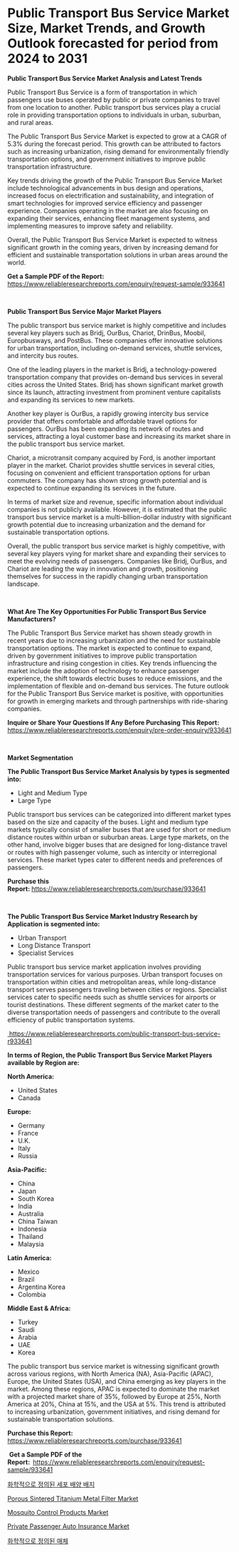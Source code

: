 <p><h1>Public Transport Bus Service Market Size, Market Trends, and Growth Outlook forecasted for period from 2024 to 2031</h1></p><p><strong>Public Transport Bus Service Market Analysis and Latest Trends</strong></p>
<p><p>Public Transport Bus Service is a form of transportation in which passengers use buses operated by public or private companies to travel from one location to another. Public transport bus services play a crucial role in providing transportation options to individuals in urban, suburban, and rural areas.</p><p>The Public Transport Bus Service Market is expected to grow at a CAGR of 5.3% during the forecast period. This growth can be attributed to factors such as increasing urbanization, rising demand for environmentally friendly transportation options, and government initiatives to improve public transportation infrastructure.</p><p>Key trends driving the growth of the Public Transport Bus Service Market include technological advancements in bus design and operations, increased focus on electrification and sustainability, and integration of smart technologies for improved service efficiency and passenger experience. Companies operating in the market are also focusing on expanding their services, enhancing fleet management systems, and implementing measures to improve safety and reliability.</p><p>Overall, the Public Transport Bus Service Market is expected to witness significant growth in the coming years, driven by increasing demand for efficient and sustainable transportation solutions in urban areas around the world.</p></p>
<p><strong>Get a Sample PDF of the Report:&nbsp;</strong> <a href="https://www.reliableresearchreports.com/enquiry/request-sample/933641">https://www.reliableresearchreports.com/enquiry/request-sample/933641</a></p>
<p>&nbsp;</p>
<p><strong>Public Transport Bus Service Major Market Players</strong></p>
<p><p>The public transport bus service market is highly competitive and includes several key players such as Bridj, OurBus, Chariot, DrinBus, Moobil, Europbusways, and PostBus. These companies offer innovative solutions for urban transportation, including on-demand services, shuttle services, and intercity bus routes.</p><p>One of the leading players in the market is Bridj, a technology-powered transportation company that provides on-demand bus services in several cities across the United States. Bridj has shown significant market growth since its launch, attracting investment from prominent venture capitalists and expanding its services to new markets.</p><p>Another key player is OurBus, a rapidly growing intercity bus service provider that offers comfortable and affordable travel options for passengers. OurBus has been expanding its network of routes and services, attracting a loyal customer base and increasing its market share in the public transport bus service market.</p><p>Chariot, a microtransit company acquired by Ford, is another important player in the market. Chariot provides shuttle services in several cities, focusing on convenient and efficient transportation options for urban commuters. The company has shown strong growth potential and is expected to continue expanding its services in the future.</p><p>In terms of market size and revenue, specific information about individual companies is not publicly available. However, it is estimated that the public transport bus service market is a multi-billion-dollar industry with significant growth potential due to increasing urbanization and the demand for sustainable transportation options.</p><p>Overall, the public transport bus service market is highly competitive, with several key players vying for market share and expanding their services to meet the evolving needs of passengers. Companies like Bridj, OurBus, and Chariot are leading the way in innovation and growth, positioning themselves for success in the rapidly changing urban transportation landscape.</p></p>
<p>&nbsp;</p>
<p><strong>What Are The Key Opportunities For Public Transport Bus Service Manufacturers?</strong></p>
<p><p>The Public Transport Bus Service market has shown steady growth in recent years due to increasing urbanization and the need for sustainable transportation options. The market is expected to continue to expand, driven by government initiatives to improve public transportation infrastructure and rising congestion in cities. Key trends influencing the market include the adoption of technology to enhance passenger experience, the shift towards electric buses to reduce emissions, and the implementation of flexible and on-demand bus services. The future outlook for the Public Transport Bus Service market is positive, with opportunities for growth in emerging markets and through partnerships with ride-sharing companies.</p></p>
<p><strong>Inquire or Share Your Questions If Any Before Purchasing This Report:</strong> <a href="https://www.reliableresearchreports.com/enquiry/pre-order-enquiry/933641">https://www.reliableresearchreports.com/enquiry/pre-order-enquiry/933641</a></p>
<p>&nbsp;</p>
<p><strong>Market Segmentation</strong></p>
<p><strong>The Public Transport Bus Service Market Analysis by types is segmented into:</strong></p>
<p><ul><li>Light and Medium Type</li><li>Large Type</li></ul></p>
<p><p>Public transport bus services can be categorized into different market types based on the size and capacity of the buses. Light and medium type markets typically consist of smaller buses that are used for short or medium distance routes within urban or suburban areas. Large type markets, on the other hand, involve bigger buses that are designed for long-distance travel or routes with high passenger volume, such as intercity or interregional services. These market types cater to different needs and preferences of passengers.</p></p>
<p><strong>Purchase this Report:&nbsp;</strong><a href="https://www.reliableresearchreports.com/purchase/933641">https://www.reliableresearchreports.com/purchase/933641</a></p>
<p>&nbsp;</p>
<p><strong>The Public Transport Bus Service Market Industry Research by Application is segmented into:</strong></p>
<p><ul><li>Urban Transport</li><li>Long Distance Transport</li><li>Specialist Services</li></ul></p>
<p><p>Public transport bus service market application involves providing transportation services for various purposes. Urban transport focuses on transportation within cities and metropolitan areas, while long-distance transport serves passengers traveling between cities or regions. Specialist services cater to specific needs such as shuttle services for airports or tourist destinations. These different segments of the market cater to the diverse transportation needs of passengers and contribute to the overall efficiency of public transportation systems.</p></p>
<p><a href="https://www.reliableresearchreports.com/public-transport-bus-service-r933641">&nbsp;https://www.reliableresearchreports.com/public-transport-bus-service-r933641</a></p>
<p><strong>In terms of Region, the Public Transport Bus Service Market Players available by Region are:</strong></p>
<p>
    <p> <strong> North America: </strong>
        <ul>
            <li>United States</li>
            <li>Canada</li>
        </ul>
        </p> 
    <p> <strong> Europe: </strong>
        <ul>
            <li>Germany</li>
            <li>France</li>
            <li>U.K.</li>
            <li>Italy</li>
            <li>Russia</li>
        </ul>
        </p> 
    <p> <strong> Asia-Pacific: </strong>
        <ul>
            <li>China</li>
            <li>Japan</li>
            <li>South Korea</li>
            <li>India</li>
            <li>Australia</li>
            <li>China Taiwan</li>
            <li>Indonesia</li>
            <li>Thailand</li>
            <li>Malaysia</li>
        </ul>
        </p> 
    <p> <strong> Latin America: </strong>
        <ul>
            <li>Mexico</li>
            <li>Brazil</li>
            <li>Argentina Korea</li>
            <li>Colombia</li>
        </ul>
        </p> 
    <p> <strong> Middle East & Africa: </strong>
        <ul>
            <li>Turkey</li>
            <li>Saudi</li>
            <li>Arabia</li>
            <li>UAE</li>
            <li>Korea</li>
        </ul>
    </p>
    </p>
<p><p>The public transport bus service market is witnessing significant growth across various regions, with North America (NA), Asia-Pacific (APAC), Europe, the United States (USA), and China emerging as key players in the market. Among these regions, APAC is expected to dominate the market with a projected market share of 35%, followed by Europe at 25%, North America at 20%, China at 15%, and the USA at 5%. This trend is attributed to increasing urbanization, government initiatives, and rising demand for sustainable transportation solutions.</p></p>
<p><strong>Purchase this Report: </strong><a href="https://www.reliableresearchreports.com/purchase/933641">https://www.reliableresearchreports.com/purchase/933641</a></p>
<p>&nbsp;<strong>Get a Sample PDF of the Report:&nbsp;&nbsp;</strong><a href="https://www.reliableresearchreports.com/enquiry/request-sample/933641">https://www.reliableresearchreports.com/enquiry/request-sample/933641</a></p>
<p><strong></strong></p>
<p><p><a href="https://github.com/Hubertstyenger6685/Market-Research-Report-List-1/blob/main/401291653432.md">화학적으로 정의된 세포 배양 배지</a></p><p><a href="https://www.linkedin.com/pulse/porous-sintered-titanium-metal-filter-market-key-successful-business-bl4pe">Porous Sintered Titanium Metal Filter Market</a></p><p><a href="https://github.com/santosh758595/Market-Research-Report-List-4/blob/main/mosquito-control-products-market.md">Mosquito Control Products Market</a></p><p><a href="https://github.com/elizabethdagraca/Market-Research-Report-List-3/blob/main/private-passenger-auto-insurance-market.md">Private Passenger Auto Insurance Market</a></p><p><a href="https://github.com/anton65482023/Market-Research-Report-List-1/blob/main/992368553433.md">화학적으로 정의된 매체</a></p></p>